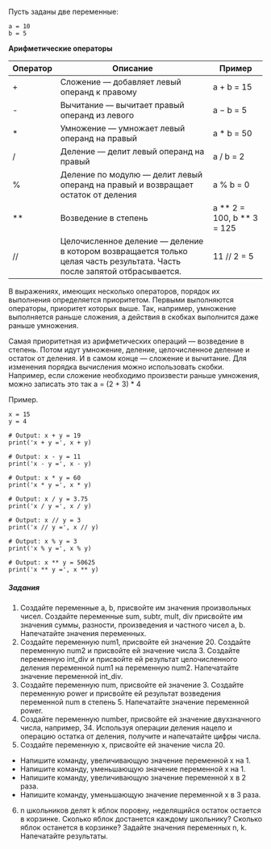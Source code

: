 Пусть заданы две переменные:
```
a = 10
b = 5
```
**Арифметические операторы**

| Оператор  | Описание    |Пример      |
|----------------|------------------|----------------|
|+ |Сложение — добавляет левый операнд к правому| a + b = 15|
|-|Вычитание — вычитает правый операнд из левого| a − b = 5|
|*|Умножение — умножает левый операнд на правый|a * b = 50|
|/|Деление — делит левый операнд на правый| a / b = 2|
|%| Деление по модулю — делит левый операнд на правый и возвращает остаток от деления| a % b = 0|
|**|Возведение в степень|a \** 2 = 100, b ** 3 = 125|
|//|Целочисленное деление — деление в котором возвращается только целая часть результата. Часть после запятой отбрасывается.| 11 // 2 = 5|

В выражениях, имеющих несколько операторов, порядок их выполнения определяется приоритетом.
Первыми выполняются операторы, приоритет которых выше. Так, например, умножение выполняется раньше сложения, а действия в скобках  выполнится даже раньше умножения. 

Самая приоритетная из арифметических операций — возведение в степень. Потом идут умножение, деление, целочисленное деление и остаток от деления. И в самом конце — сложение и вычитание.
Для изменения порядка вычисления можно использовать скобки. Например, если сложение необходимо произвести раньше умножения, можно записать это так
a = (2 + 3) * 4

Пример.
```
x = 15
y = 4

# Output: x + y = 19
print('x + y =', x + y)

# Output: x - y = 11
print('x - y =', x - y)

# Output: x * y = 60
print('x * y =', x * y)

# Output: x / y = 3.75
print('x / y =', x / y)

# Output: x // y = 3
print('x // y =', x // y)

# Output: x % y = 3
print('x % y =', x % y)

# Output: x ** y = 50625
print('x ** y =', x ** y)
```
##### Задания

1. Создайте переменные a, b, присвойте им значения произвольных чисел. Создайте переменные sum, subtr, mult, div присвойте им значения суммы, разности, произведения и частного чисел a, b.
Напечатайте значения переменных.
1. Создайте переменную num1,  присвойте ей значение 20. Создайте переменную num2 и присвойте ей значение числа 3. Создайте переменную int_div и присвойте ей результат целочисленного деления переменной num1 на переменную num2. Напечатайте значение переменной int_div. 
1. Создайте переменную num, присвойте ей значение 3. Создайте переменную power и присвойте ей результат возведения переменной num в степень 5. Напечатайте значение переменной power. 
1. Создайте переменную number, присвойте ей значение двухзначного числа, например, 34. Используя операции деления нацело и операцию остатка от деления, получите и напечатайте цифры числа.
1. Создайте переменную x, присвойте ей значение числа 20. 
 - Напишите команду, увеличивающую значение переменной x на 1. 
- Напишите команду, уменьшающую значение переменной x на 1. 
- Напишите команду, увеличивающую значение переменной x в 2 раза. 
- Напишите команду, уменьшающую значение переменной x в 3 раза. 
6. n школьников делят k яблок поровну, неделящийся остаток остается в корзинке. Сколько яблок достанется каждому школьнику? Сколько яблок останется в корзинке?  Задайте значения переменных n, k. Напечатайте результаты.